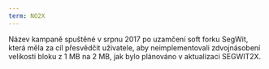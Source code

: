 ```yaml
---
term: NO2X
---
```


Název kampaně spuštěné v srpnu 2017 po uzamčení soft forku SegWit, která měla za cíl přesvědčit uživatele, aby neimplementovali zdvojnásobení velikosti bloku z 1 MB na 2 MB, jak bylo plánováno v aktualizaci SEGWIT2X.